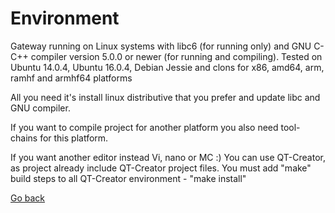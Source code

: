Environment
===========

Gateway running on Linux systems with libc6 (for running only) and GNU C-C++ compiler version 5.0.0 or newer (for running and compiling). Tested on Ubuntu 14.0.4, Ubuntu 16.0.4, Debian Jessie and clons for x86, amd64, arm, ramhf and armhf64 platforms

All you need it's install linux distributive that you prefer and update libc and GNU compiler.

If you want to compile project for another platform you also need tool-chains for this platform.

If you want another editor instead Vi, nano or MC :) You can use QT-Creator, as project already include QT-Creator project files. You must add "make" build steps to all QT-Creator environment - "make install"

[Go back](../readme.md)
